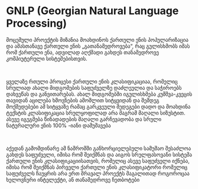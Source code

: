 # GNLP (Georgian Natural Language Processing)

<p>მოცემული პროექტის მიზანია მოახდინოს ქართული ენის პოპულარიზაცია და
ამასთანავე ქართული ენის „გათანამედროვება“, რაც გულისხმობს იმას რომ ქართული ენა, 
ადვილად აღქმადი გახდეს თანამედროვე კომპიუტერული სისტემებისთვის.</p><br>
<p>ყველაზე რთული პროცესი ქართული ენის კლასიფიკაციაა, რომელიც სრულიად
ახალი მიდგომების საფუძველზე დაძლეულია და საჭიროებს დახვეწას და განვითარებას. 
ახალ მიდგომებში იგულისხმება კუმშვა-კვეცის თავიდან აცილება ხმოვნების ამოშლით
სიტყვიდან და შემდეგ მოქმედებები ამ სიტყვაზე რამაც გარკვეული შედეგები დადო და
მოახდინა ტექსტის კლასიფიკაცია სრულყოფილად არა მაგრამ მაღალი სიზუსტით. ასევე იგეგმება წინადადების მაღალი გარჩევადობა და სრული ნატურალური ენის 100% -იანი დამუშავება</p><br>
<p>აქედან გამომდინარე ამ ნაშრომში განხორციელებული სამუშაო შესაძლოა გახდეს
საფუძველი, იმისა რომ შეიქმნას და აიგოს სრულფასოვანი სისტემა ქართული ენის
კლასიფიკაციისათვის, რომელიც ასევე საფუძველი იქნება, იმისა რომ შეიქმნას პირველი
ქართული ენის კლასიფიკატორი რომელიც საფუძველს ჩაუყრის არა ერთ მრავალ პროექტს მაგალითად როგოროცაა ხელოვნური ინტელექტი, ან თანამედროვე ჩეთბოტები</p>
